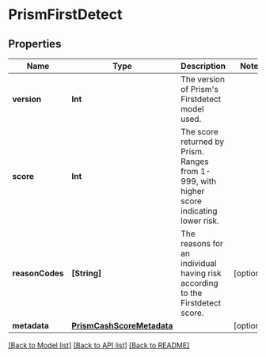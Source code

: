# PrismFirstDetect

## Properties
Name | Type | Description | Notes
------------ | ------------- | ------------- | -------------
**version** | **Int** | The version of Prism&#39;s Firstdetect model used. | 
**score** | **Int** | The score returned by Prism. Ranges from 1-999, with higher score indicating lower risk. | 
**reasonCodes** | **[String]** | The reasons for an individual having risk according to the Firstdetect score. | [optional] 
**metadata** | [**PrismCashScoreMetadata**](PrismCashScoreMetadata.md) |  | [optional] 

[[Back to Model list]](../README.md#documentation-for-models) [[Back to API list]](../README.md#documentation-for-api-endpoints) [[Back to README]](../README.md)


